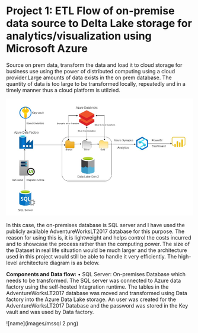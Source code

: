# Project 1: ETL Flow of on-premise data source to Delta Lake storage for analytics/visualization using Microsoft Azure

Source on prem data, transform the data and load it to cloud storage for business use using the power of distributed computing using a cloud provider.Large amounts of data exists in the on prem database. The quantity of data is too large to be transformed locally, repeatedly and in a timely manner thus a cloud platform is utilzied.

![name](images/etl.png)

In this case, the on-premises database is SQL server and I have used the publicly available AdventureWorksLT2017 database for this purpose. The reason for using this is, it is lightweight and helps control the costs incurred and to showcase the process rather than the computing power. The size of the Dataset in real life situation would be much larger and the architecture used in this project would still be able to handle it very efficiently. The high-level architecture diagram is as below.

**Components and Data flow:**
• SQL Server: On-premises Database which needs to be transformed. The SQL server was connected to Azure data factory using the self-hosted Integration runtime. The tables in the AdventureWorksLT2017 database was moved and transformed using Data factory into the Azure Data Lake storage. An user was created for the AdventureWorksLT2017 Database and the password was stored in the Key vault and was used by Data factory.

![name](images/mssql 2.png)
